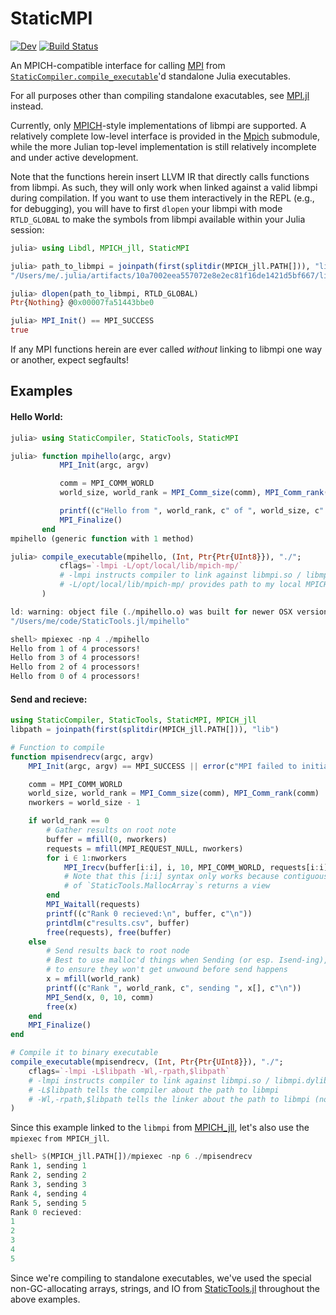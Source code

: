 # StaticMPI

[![Dev](https://img.shields.io/badge/docs-dev-blue.svg)](https://brenhinkeller.github.io/StaticMPI.jl/dev/)
[![Build Status](https://github.com/brenhinkeller/StaticMPI.jl/actions/workflows/CI.yml/badge.svg?branch=main)](https://github.com/brenhinkeller/StaticMPI.jl/actions/workflows/CI.yml?query=branch%3Amain)

An MPICH-compatible interface for calling [MPI](https://www.mpi-forum.org/) from
[`StaticCompiler.compile_executable`](https://github.com/tshort/StaticCompiler.jl)'d
standalone Julia executables.

For all purposes other than compiling standalone exacutables, see
[MPI.jl](https://github.com/JuliaParallel/MPI.jl) instead.

Currently, only [MPICH](https://www.mpich.org)-style implementations of libmpi
are supported. A relatively complete low-level interface is provided in the
[Mpich](src/mpich.jl) submodule, while the more Julian top-level implementation
is still relatively incomplete and under active development.

Note that the functions herein insert LLVM IR that directly calls functions from libmpi.
As such, they will only work when linked against a valid libmpi during compilation.
If you want to use them interactively in the REPL (e.g., for debugging), you will
have to first `dlopen` your libmpi with mode `RTLD_GLOBAL` to make the symbols
from libmpi available within your Julia session:
```julia
julia> using Libdl, MPICH_jll, StaticMPI

julia> path_to_libmpi = joinpath(first(splitdir(MPICH_jll.PATH[])), "lib", "libmpi")
"/Users/me/.julia/artifacts/10a7002eea557072e8e2ec81f16de1421d5bf667/lib/libmpi"

julia> dlopen(path_to_libmpi, RTLD_GLOBAL)
Ptr{Nothing} @0x00007fa51443bbe0

julia> MPI_Init() == MPI_SUCCESS
true
```
If any MPI functions herein are ever called *without* linking to libmpi one way or another, expect segfaults!

## Examples
#### Hello World:
```julia
julia> using StaticCompiler, StaticTools, StaticMPI

julia> function mpihello(argc, argv)
           MPI_Init(argc, argv)

           comm = MPI_COMM_WORLD
           world_size, world_rank = MPI_Comm_size(comm), MPI_Comm_rank(comm)

           printf((c"Hello from ", world_rank, c" of ", world_size, c" processors!\n"))
           MPI_Finalize()
       end
mpihello (generic function with 1 method)

julia> compile_executable(mpihello, (Int, Ptr{Ptr{UInt8}}), "./";
           cflags=`-lmpi -L/opt/local/lib/mpich-mp/`
           # -lmpi instructs compiler to link against libmpi.so / libmpi.dylib
           # -L/opt/local/lib/mpich-mp/ provides path to my local MPICH installation where libmpi can be found
       )

ld: warning: object file (./mpihello.o) was built for newer OSX version (12.0) than being linked (10.13)
"/Users/me/code/StaticTools.jl/mpihello"

shell> mpiexec -np 4 ./mpihello
Hello from 1 of 4 processors!
Hello from 3 of 4 processors!
Hello from 2 of 4 processors!
Hello from 0 of 4 processors!
```
#### Send and recieve:
```julia
using StaticCompiler, StaticTools, StaticMPI, MPICH_jll
libpath = joinpath(first(splitdir(MPICH_jll.PATH[])), "lib")

# Function to compile
function mpisendrecv(argc, argv)
    MPI_Init(argc, argv) == MPI_SUCCESS || error(c"MPI failed to initialize\n")

    comm = MPI_COMM_WORLD
    world_size, world_rank = MPI_Comm_size(comm), MPI_Comm_rank(comm)
    nworkers = world_size - 1

    if world_rank == 0
        # Gather results on root note
        buffer = mfill(0, nworkers)
        requests = mfill(MPI_REQUEST_NULL, nworkers)
        for i ∈ 1:nworkers
            MPI_Irecv(buffer[i:i], i, 10, MPI_COMM_WORLD, requests[i:i])
            # Note that this [i:i] syntax only works because contiguous indexing
            # of `StaticTools.MallocArray`s returns a view
        end
        MPI_Waitall(requests)
        printf((c"Rank 0 recieved:\n", buffer, c"\n"))
        printdlm(c"results.csv", buffer)
        free(requests), free(buffer)
    else
        # Send results back to root node
        # Best to use malloc'd things when Sending (or esp. Isend-ing),
        # to ensure they won't get unwound before send happens
        x = mfill(world_rank)
        printf((c"Rank ", world_rank, c", sending ", x[], c"\n"))
        MPI_Send(x, 0, 10, comm)
        free(x)
    end
    MPI_Finalize()
end

# Compile it to binary executable
compile_executable(mpisendrecv, (Int, Ptr{Ptr{UInt8}}), "./";
    cflags=`-lmpi -L$libpath -Wl,-rpath,$libpath`
    # -lmpi instructs compiler to link against libmpi.so / libmpi.dylib
    # -L$libpath tells the compiler about the path to libmpi
    # -Wl,-rpath,$libpath tells the linker about the path to libmpi (not needed on all systems)
)
```
Since this example linked to the `libmpi` from [MPICH_jll](https://github.com/JuliaBinaryWrappers/MPICH_jll.jl), let's also use the `mpiexec` `from MPICH_jll`.
```julia
shell> $(MPICH_jll.PATH[])/mpiexec -np 6 ./mpisendrecv
Rank 1, sending 1
Rank 2, sending 2
Rank 3, sending 3
Rank 4, sending 4
Rank 5, sending 5
Rank 0 recieved:
1
2
3
4
5
```
Since we're compiling to standalone executables, we've used the special non-GC-allocating
arrays, strings, and IO from [StaticTools.jl](https://github.com/brenhinkeller/StaticTools.jl)
throughout the above examples.
